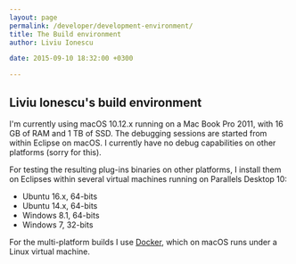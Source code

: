 ```yaml
---
layout: page
permalink: /developer/development-environment/
title: The Build environment
author: Liviu Ionescu

date: 2015-09-10 18:32:00 +0300

---
```


## Liviu Ionescu's build environment

I'm currently using macOS 10.12.x running on a Mac Book Pro 2011, with 16 GB of RAM and 1 TB of SSD. The debugging sessions are started from within Eclipse on macOS. I currently have no debug capabilities on other platforms (sorry for this).

For testing the resulting plug-ins binaries on other platforms, I install them on Eclipses within several virtual machines running on Parallels Desktop 10:

-   Ubuntu 16.x, 64-bits
-   Ubuntu 14.x, 64-bits
-   Windows 8.1, 64-bits
-   Windows 7, 32-bits

For the multi-platform builds I use [Docker](https://www.docker.com), which on macOS runs under a Linux virtual machine. 
